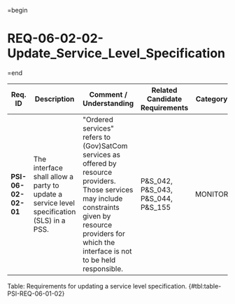 =begin

# REQ-06-02-02-Update_Service_Level_Specification

=end

| Req. ID                        | Description                         | Comment / Understanding                  | Related Candidate Requirements | Category                       |
| ------------------------------ | ----------------------------------- | ---------------------------------------- | ------------------------------ | ------------------------------ |
| __PSI-06-02-02-01__ | The interface shall allow a party to update a service level specification (SLS) in a PSS. | "Ordered services" refers to (Gov)SatCom services as offered by resource providers. Those services may include constraints given by resource providers for which the interface is not to be held responsible. | P&S_042, P&S_043, P&S_044, P&S_155      | MONITOR  |


Table: Requirements for updating a service level specification. {#tbl:table-PSI-REQ-06-01-02}
